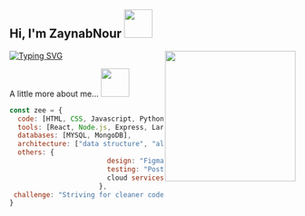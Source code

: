 <h2> Hi, I'm ZaynabNour <img src="https://media.giphy.com/media/mGcNjsfWAjY5AEZNw6/giphy.gif" width="50"></h2>



<img align='right' src="https://media.giphy.com/media/ieyl9zmCjO4b4t6qoY/giphy.gif" width="230">
<p align="left">
  <a href="https://git.io/typing-svg"><img src="https://readme-typing-svg.demolab.com?font=Fira+Code&pause=1000&color=FBD7C6&width=435&lines=Full+stack+web+developer;The+perfect+blend+of+creativity+and+magic" alt="Typing SVG" /></a>
</p>
</em></p>

A little more about me... <img src="https://media.giphy.com/media/mGcNjsfWAjY5AEZNw6/giphy.gif" width="50">

```javascript
const zee = {
  code: [HTML, CSS, Javascript, Python, PHP, SQL],
  tools: [React, Node.js, Express, Laravel, Bootstrap],
  databases: [MYSQL, MongoDB],
  architecture: ["data structure", "algorithms", "complexity", "design pattern", "OOP"],
  others: {
                        design: "Figma",
                        testing: "Postman",
                        cloud services: "AWS"
                      },
 challenge: "Striving for cleaner code each day with my #CleanCodeChallenge."
}
```
